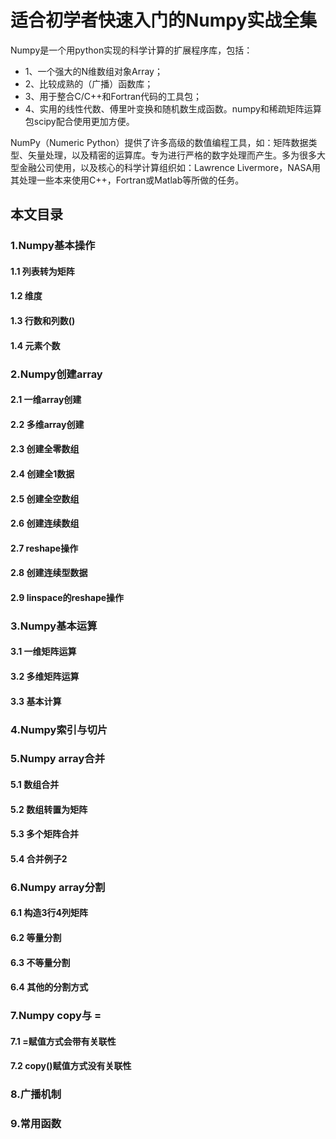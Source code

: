 # 适合初学者快速入门的Numpy实战全集

Numpy是一个用python实现的科学计算的扩展程序库，包括：
* 1、一个强大的N维数组对象Array；
* 2、比较成熟的（广播）函数库；
* 3、用于整合C/C++和Fortran代码的工具包；
* 4、实用的线性代数、傅里叶变换和随机数生成函数。numpy和稀疏矩阵运算包scipy配合使用更加方便。

NumPy（Numeric Python）提供了许多高级的数值编程工具，如：矩阵数据类型、矢量处理，以及精密的运算库。专为进行严格的数字处理而产生。多为很多大型金融公司使用，以及核心的科学计算组织如：Lawrence Livermore，NASA用其处理一些本来使用C++，Fortran或Matlab等所做的任务。
## 本文目录
### 1.Numpy基本操作
#### 1.1 列表转为矩阵
#### 1.2 维度
#### 1.3 行数和列数()
#### 1.4 元素个数
### 2.Numpy创建array
#### 2.1 一维array创建
#### 2.2 多维array创建
#### 2.3 创建全零数组
#### 2.4 创建全1数据
#### 2.5 创建全空数组
#### 2.6 创建连续数组
#### 2.7 reshape操作
#### 2.8 创建连续型数据
#### 2.9 linspace的reshape操作
### 3.Numpy基本运算
#### 3.1 一维矩阵运算
#### 3.2 多维矩阵运算
#### 3.3 基本计算
### 4.Numpy索引与切片
### 5.Numpy array合并
#### 5.1 数组合并
#### 5.2 数组转置为矩阵
#### 5.3 多个矩阵合并
#### 5.4 合并例子2
### 6.Numpy array分割
#### 6.1 构造3行4列矩阵
#### 6.2 等量分割
#### 6.3 不等量分割
#### 6.4 其他的分割方式
### 7.Numpy copy与 =
#### 7.1 =赋值方式会带有关联性
#### 7.2 copy()赋值方式没有关联性
### 8.广播机制
### 9.常用函数
